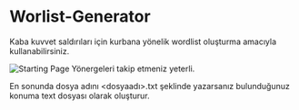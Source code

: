 # Worlist-Generator
Kaba kuvvet saldırıları için kurbana yönelik wordlist oluşturma amacıyla kullanabilirsiniz.


![Starting Page](https://user-images.githubusercontent.com/94756954/219878785-6fc12b59-fe52-4017-bae7-20f1b5593571.png)
 Yönergeleri takip etmeniz yeterli.
 
 En sonunda dosya adını <dosyaadı>.txt şeklinde yazarsanız bulunduğunuz konuma text dosyası olarak oluşturur.
 
